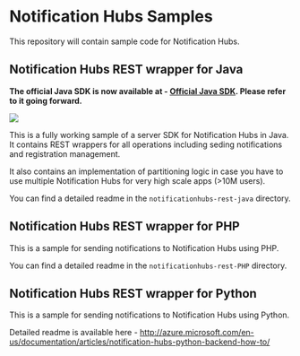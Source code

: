# Notification Hubs Samples

This repository will contain sample code for Notification Hubs.

## Notification Hubs REST wrapper for Java

**The official Java SDK is now available at - [Official Java SDK]. Please refer to it going forward.**

![][1]

This is a fully working sample of a server SDK for Notification Hubs in Java. It contains REST wrappers for all operations including seding notifications and registration management.

It also contains an implementation of partitioning logic in case you have to use multiple Notification Hubs for very high scale apps (>10M users).

You can find a detailed readme in the `notificationhubs-rest-java` directory.

## Notification Hubs REST wrapper for PHP
This is a sample for sending notifications to Notification Hubs using PHP.

You can find a detailed readme in the `notificationhubs-rest-PHP` directory.

## Notification Hubs REST wrapper for Python
This is a sample for sending notifications to Notification Hubs using Python.

Detailed readme is available here - 
http://azure.microsoft.com/en-us/documentation/articles/notification-hubs-python-backend-how-to/

[Official Java SDK]: https://github.com/Azure/azure-notificationhubs-java-backen

[1]: http://www.bing.com/